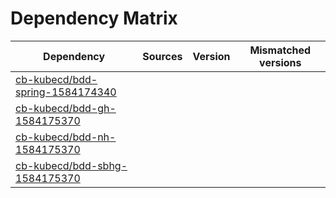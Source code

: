 # Dependency Matrix

Dependency | Sources | Version | Mismatched versions
---------- | ------- | ------- | -------------------
[cb-kubecd/bdd-spring-1584174340](https://github.com/cb-kubecd/bdd-spring-1584174340.git) |  | []() | 
[cb-kubecd/bdd-gh-1584175370](https://github.com/cb-kubecd/bdd-gh-1584175370.git) |  | []() | 
[cb-kubecd/bdd-nh-1584175370](https://github.com/cb-kubecd/bdd-nh-1584175370.git) |  | []() | 
[cb-kubecd/bdd-sbhg-1584175370](https://github.com/cb-kubecd/bdd-sbhg-1584175370.git) |  | []() | 
